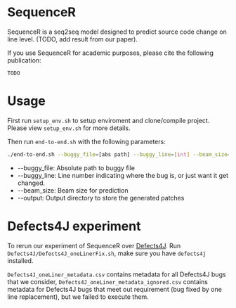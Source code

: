 # SequenceR

SequenceR is a seq2seq model designed to predict source code change on line level. (TODO, add result from our paper).

If you use SequenceR for academic purposes, please cite the following publication:
```
TODO
```

# Usage

First run `setup_env.sh` to setup enviroment and clone/compile project. Please view `setup_env.sh` for more details.

Then run `end-to-end.sh` with the following parameters:
```bash
./end-to-end.sh --buggy_file=[abs path] --buggy_line=[int] --beam_size=[int] --output=[abs path]
```
* --buggy_file: Absolute path to buggy file
* --buggy_line: Line number indicating where the bug is, or just want it get changed.
* --beam_size: Beam size for prediction
* --output: Output directory to store the generated patches

# Defects4J experiment

To rerun our experiment of SequenceR over [Defects4J](https://github.com/rjust/defects4j). Run `Defects4J/Defects4J_oneLinerFix.sh`, make sure you have `defects4j` installed.

`Defects4J_oneLiner_metadata.csv` contains metadata for all Defects4J bugs that we consider, `Defects4J_oneLiner_metadata_ignored.csv` contains metadata for Defects4J bugs that meet out requirement (bug fixed by one line replacement), but we failed to execute them.
